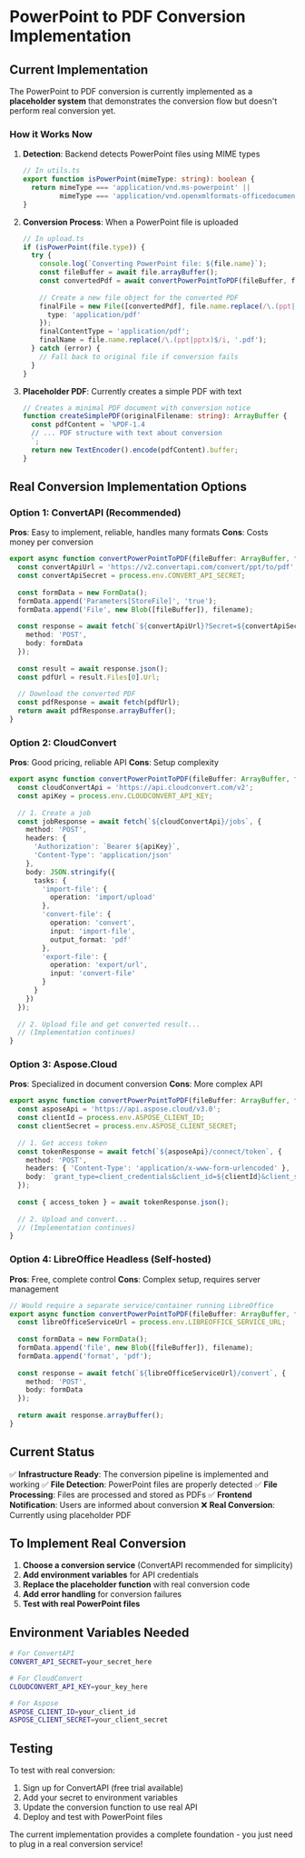 # PowerPoint to PDF Conversion Implementation

## Current Implementation

The PowerPoint to PDF conversion is currently implemented as a **placeholder system** that demonstrates the conversion flow but doesn't perform real conversion yet.

### How it Works Now

1. **Detection**: Backend detects PowerPoint files using MIME types
   ```typescript
   // In utils.ts
   export function isPowerPoint(mimeType: string): boolean {
     return mimeType === 'application/vnd.ms-powerpoint' || 
            mimeType === 'application/vnd.openxmlformats-officedocument.presentationml.presentation';
   }
   ```

2. **Conversion Process**: When a PowerPoint file is uploaded
   ```typescript
   // In upload.ts
   if (isPowerPoint(file.type)) {
     try {
       console.log(`Converting PowerPoint file: ${file.name}`);
       const fileBuffer = await file.arrayBuffer();
       const convertedPdf = await convertPowerPointToPDF(fileBuffer, file.name);
       
       // Create a new file object for the converted PDF
       finalFile = new File([convertedPdf], file.name.replace(/\.(ppt|pptx)$/i, '.pdf'), {
         type: 'application/pdf'
       });
       finalContentType = 'application/pdf';
       finalName = file.name.replace(/\.(ppt|pptx)$/i, '.pdf');
     } catch (error) {
       // Fall back to original file if conversion fails
     }
   }
   ```

3. **Placeholder PDF**: Currently creates a simple PDF with text
   ```typescript
   // Creates a minimal PDF document with conversion notice
   function createSimplePDF(originalFilename: string): ArrayBuffer {
     const pdfContent = `%PDF-1.4
     // ... PDF structure with text about conversion
     `;
     return new TextEncoder().encode(pdfContent).buffer;
   }
   ```

## Real Conversion Implementation Options

### Option 1: ConvertAPI (Recommended)
**Pros**: Easy to implement, reliable, handles many formats
**Cons**: Costs money per conversion

```typescript
export async function convertPowerPointToPDF(fileBuffer: ArrayBuffer, filename: string): Promise<ArrayBuffer> {
  const convertApiUrl = 'https://v2.convertapi.com/convert/ppt/to/pdf';
  const convertApiSecret = process.env.CONVERT_API_SECRET;
  
  const formData = new FormData();
  formData.append('Parameters[StoreFile]', 'true');
  formData.append('File', new Blob([fileBuffer]), filename);
  
  const response = await fetch(`${convertApiUrl}?Secret=${convertApiSecret}`, {
    method: 'POST',
    body: formData
  });
  
  const result = await response.json();
  const pdfUrl = result.Files[0].Url;
  
  // Download the converted PDF
  const pdfResponse = await fetch(pdfUrl);
  return await pdfResponse.arrayBuffer();
}
```

### Option 2: CloudConvert
**Pros**: Good pricing, reliable API
**Cons**: Setup complexity

```typescript
export async function convertPowerPointToPDF(fileBuffer: ArrayBuffer, filename: string): Promise<ArrayBuffer> {
  const cloudConvertApi = 'https://api.cloudconvert.com/v2';
  const apiKey = process.env.CLOUDCONVERT_API_KEY;
  
  // 1. Create a job
  const jobResponse = await fetch(`${cloudConvertApi}/jobs`, {
    method: 'POST',
    headers: {
      'Authorization': `Bearer ${apiKey}`,
      'Content-Type': 'application/json'
    },
    body: JSON.stringify({
      tasks: {
        'import-file': {
          operation: 'import/upload'
        },
        'convert-file': {
          operation: 'convert',
          input: 'import-file',
          output_format: 'pdf'
        },
        'export-file': {
          operation: 'export/url',
          input: 'convert-file'
        }
      }
    })
  });
  
  // 2. Upload file and get converted result...
  // (Implementation continues)
}
```

### Option 3: Aspose.Cloud
**Pros**: Specialized in document conversion
**Cons**: More complex API

```typescript
export async function convertPowerPointToPDF(fileBuffer: ArrayBuffer, filename: string): Promise<ArrayBuffer> {
  const asposeApi = 'https://api.aspose.cloud/v3.0';
  const clientId = process.env.ASPOSE_CLIENT_ID;
  const clientSecret = process.env.ASPOSE_CLIENT_SECRET;
  
  // 1. Get access token
  const tokenResponse = await fetch(`${asposeApi}/connect/token`, {
    method: 'POST',
    headers: { 'Content-Type': 'application/x-www-form-urlencoded' },
    body: `grant_type=client_credentials&client_id=${clientId}&client_secret=${clientSecret}`
  });
  
  const { access_token } = await tokenResponse.json();
  
  // 2. Upload and convert...
  // (Implementation continues)
}
```

### Option 4: LibreOffice Headless (Self-hosted)
**Pros**: Free, complete control
**Cons**: Complex setup, requires server management

```typescript
// Would require a separate service/container running LibreOffice
export async function convertPowerPointToPDF(fileBuffer: ArrayBuffer, filename: string): Promise<ArrayBuffer> {
  const libreOfficeServiceUrl = process.env.LIBREOFFICE_SERVICE_URL;
  
  const formData = new FormData();
  formData.append('file', new Blob([fileBuffer]), filename);
  formData.append('format', 'pdf');
  
  const response = await fetch(`${libreOfficeServiceUrl}/convert`, {
    method: 'POST',
    body: formData
  });
  
  return await response.arrayBuffer();
}
```

## Current Status

✅ **Infrastructure Ready**: The conversion pipeline is implemented and working
✅ **File Detection**: PowerPoint files are properly detected
✅ **File Processing**: Files are processed and stored as PDFs
✅ **Frontend Notification**: Users are informed about conversion
❌ **Real Conversion**: Currently using placeholder PDF

## To Implement Real Conversion

1. **Choose a conversion service** (ConvertAPI recommended for simplicity)
2. **Add environment variables** for API credentials
3. **Replace the placeholder function** with real conversion code
4. **Add error handling** for conversion failures
5. **Test with real PowerPoint files**

## Environment Variables Needed

```bash
# For ConvertAPI
CONVERT_API_SECRET=your_secret_here

# For CloudConvert  
CLOUDCONVERT_API_KEY=your_key_here

# For Aspose
ASPOSE_CLIENT_ID=your_client_id
ASPOSE_CLIENT_SECRET=your_client_secret
```

## Testing

To test with real conversion:
1. Sign up for ConvertAPI (free trial available)
2. Add your secret to environment variables
3. Update the conversion function to use real API
4. Deploy and test with PowerPoint files

The current implementation provides a complete foundation - you just need to plug in a real conversion service!
